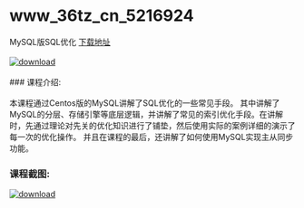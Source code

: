 # www_36tz_cn_5216924
MySQL版SQL优化
[下载地址](http://www.36tz.cn/article/5216924 "下载地址")
<br/></br>[![download](http://36tz.cn/muke_img/2020_12_2-54.png "下载地址")](http://www.36tz.cn/article/5216924 "下载地址")
<br/></br>### 课程介绍:<br/></br>本课程通过Centos版的MySQL讲解了SQL优化的一些常见手段。
其中讲解了MySQL的分层、存储引擎等底层逻辑，并讲解了常见的索引优化手段。在讲解时，先通过理论对先关的优化知识进行了铺垫，然后使用实际的案例详细的演示了每一次的优化操作。
并且在课程的最后，还讲解了如何使用MySQL实现主从同步功能。

### 课程截图:
[![download](http://36tz.cn/muke_img/2020_12_1-59.png "下载地址")](http://www.36tz.cn/article/5216924 "下载地址")
